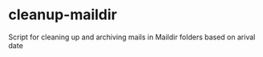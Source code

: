 # cleanup-maildir
Script for cleaning up and archiving mails in Maildir folders based on arival date

